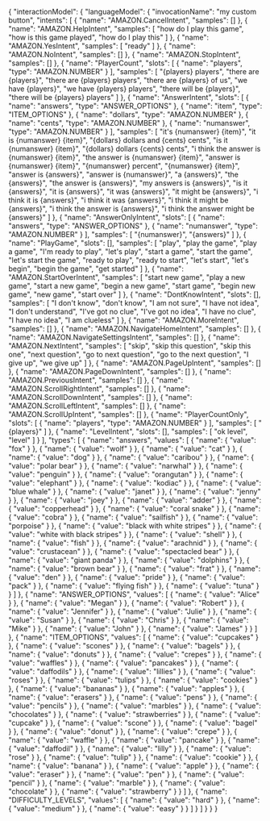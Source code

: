 {
    "interactionModel": {
        "languageModel": {
            "invocationName": "my custom button",
            "intents": [
                {
                    "name": "AMAZON.CancelIntent",
                    "samples": []
                },
                {
                    "name": "AMAZON.HelpIntent",
                    "samples": [
                        "how do I play this game",
                        "how is this game played",
                        "how do I play this"
                    ]
                },
                {
                    "name": "AMAZON.YesIntent",
                    "samples": [
                        "ready"
                    ]
                },
                {
                    "name": "AMAZON.NoIntent",
                    "samples": []
                },
                {
                    "name": "AMAZON.StopIntent",
                    "samples": []
                },
                {
                    "name": "PlayerCount",
                    "slots": [
                        {
                            "name": "players",
                            "type": "AMAZON.NUMBER"
                        }
                    ],
                    "samples": [
                        "{players} players",
                        "there are {players}",
                        "there are {players} players",
                        "there are {players} of us",
                        "we have {players}",
                        "we have {players} players",
                        "there will be {players}",
                        "there will be {players} players"
                    ]
                },
                {
                    "name": "AnswerIntent",
                    "slots": [
                        {
                            "name": "answers",
                            "type": "ANSWER_OPTIONS"
                        },
                        {
                            "name": "item",
                            "type": "ITEM_OPTIONS"
                        },
                        {
                            "name": "dollars",
                            "type": "AMAZON.NUMBER"
                        },
                        {
                            "name": "cents",
                            "type": "AMAZON.NUMBER"
                        },
                        {
                            "name": "numanswer",
                            "type": "AMAZON.NUMBER"
                        }
                    ],
                    "samples": [
                        "it's {numanswer} {item}",
                        "it is {numanswer} {item}",
                        "{dollars} dollars and {cents} cents",
                        "is it {numanswer} {item}",
                        "{dollars} dollars {cents} cents",
                        "i think the answer is {numanswer} {item}",
                        "the answer is {numanswer} {item}",
                        "answer is {numanswer} {item}",
                        "{numanswer} percent",
                        "{numanswer} {item}",
                        "answer is {answers}",
                        "answer is {numanswer}",
                        "a {answers}",
                        "the {answers}",
                        "the answer is {answers}",
                        "my answers is {answers}",
                        "is it {answers}",
                        "it is {answers}",
                        "it was {answers}",
                        "it might be {answers}",
                        "i think it is {answers}",
                        "i think it was {answers}",
                        "i think it might be {answers}",
                        "i think the answer is {answers}",
                        "i think the answer might be {answers}"
                    ]
                },
                {
                    "name": "AnswerOnlyIntent",
                    "slots": [
                        {
                            "name": "answers",
                            "type": "ANSWER_OPTIONS"
                        },
                        {
                            "name": "numanswer",
                            "type": "AMAZON.NUMBER"
                        }
                    ],
                    "samples": [
                        "{numanswer}",
                        "{answers}"
                    ]
                },
                {
                    "name": "PlayGame",
                    "slots": [],
                    "samples": [
                        "play",
                        "play the game",
                        "play a game",
                        "I'm ready to play",
                        "let's play",
                        "start a game",
                        "start the game",
                        "let's start the game",
                        "ready to play",
                        "ready to start",
                        "let's start",
                        "let's begin",
                        "begin the game",
                        "get started"
                    ]
                },
                {
                    "name": "AMAZON.StartOverIntent",
                    "samples": [
                        "start new game",
                        "play a new game",
                        "start a new game",
                        "begin a new game",
                        "start game",
                        "begin new game",
                        "new game",
                        "start over"
                    ]
                },
                {
                    "name": "DontKnowIntent",
                    "slots": [],
                    "samples": [
                        "I don't know",
                        "don't know",
                        "I am not sure",
                        "I have not idea",
                        "I don't understand",
                        "I've got no clue",
                        "I've got no idea",
                        "I have no clue",
                        "I have no idea",
                        "I am clueless"
                    ]
                },
                {
                    "name": "AMAZON.MoreIntent",
                    "samples": []
                },
                {
                    "name": "AMAZON.NavigateHomeIntent",
                    "samples": []
                },
                {
                    "name": "AMAZON.NavigateSettingsIntent",
                    "samples": []
                },
                {
                    "name": "AMAZON.NextIntent",
                    "samples": [
                        "skip",
                        "skip this question",
                        "skip this one",
                        "next question",
                        "go to next question",
                        "go to the next question",
                        "I give up",
                        "we give up"
                    ]
                },
                {
                    "name": "AMAZON.PageUpIntent",
                    "samples": []
                },
                {
                    "name": "AMAZON.PageDownIntent",
                    "samples": []
                },
                {
                    "name": "AMAZON.PreviousIntent",
                    "samples": []
                },
                {
                    "name": "AMAZON.ScrollRightIntent",
                    "samples": []
                },
                {
                    "name": "AMAZON.ScrollDownIntent",
                    "samples": []
                },
                {
                    "name": "AMAZON.ScrollLeftIntent",
                    "samples": []
                },
                {
                    "name": "AMAZON.ScrollUpIntent",
                    "samples": []
                },
                {
                    "name": "PlayerCountOnly",
                    "slots": [
                        {
                            "name": "players",
                            "type": "AMAZON.NUMBER"
                        }
                    ],
                    "samples": [
                        "{players}"
                    ]
                },
                {
                    "name": "LevelIntent",
                    "slots": [],
                    "samples": [
                        "ok level",
                        "level"
                    ]
                }
            ],
            "types": [
                {
                    "name": "answers",
                    "values": [
                        {
                            "name": {
                                "value": "fox"
                            }
                        },
                        {
                            "name": {
                                "value": "wolf"
                            }
                        },
                        {
                            "name": {
                                "value": "cat"
                            }
                        },
                        {
                            "name": {
                                "value": "dog"
                            }
                        },
                        {
                            "name": {
                                "value": "caribou"
                            }
                        },
                        {
                            "name": {
                                "value": "polar bear"
                            }
                        },
                        {
                            "name": {
                                "value": "narwhal"
                            }
                        },
                        {
                            "name": {
                                "value": "penguin"
                            }
                        },
                        {
                            "name": {
                                "value": "orangutan"
                            }
                        },
                        {
                            "name": {
                                "value": "elephant"
                            }
                        },
                        {
                            "name": {
                                "value": "kodiac"
                            }
                        },
                        {
                            "name": {
                                "value": "blue whale"
                            }
                        },
                        {
                            "name": {
                                "value": "janet"
                            }
                        },
                        {
                            "name": {
                                "value": "jenny"
                            }
                        },
                        {
                            "name": {
                                "value": "joey"
                            }
                        },
                        {
                            "name": {
                                "value": "adder"
                            }
                        },
                        {
                            "name": {
                                "value": "copperhead"
                            }
                        },
                        {
                            "name": {
                                "value": "coral snake"
                            }
                        },
                        {
                            "name": {
                                "value": "cobra"
                            }
                        },
                        {
                            "name": {
                                "value": "sailfish"
                            }
                        },
                        {
                            "name": {
                                "value": "porpoise"
                            }
                        },
                        {
                            "name": {
                                "value": "black with white stripes"
                            }
                        },
                        {
                            "name": {
                                "value": "white with black stripes"
                            }
                        },
                        {
                            "name": {
                                "value": "shell"
                            }
                        },
                        {
                            "name": {
                                "value": "fish"
                            }
                        },
                        {
                            "name": {
                                "value": "arachnid"
                            }
                        },
                        {
                            "name": {
                                "value": "crustacean"
                            }
                        },
                        {
                            "name": {
                                "value": "spectacled bear"
                            }
                        },
                        {
                            "name": {
                                "value": "giant panda"
                            }
                        },
                        {
                            "name": {
                                "value": "dolphins"
                            }
                        },
                        {
                            "name": {
                                "value": "brown bear"
                            }
                        },
                        {
                            "name": {
                                "value": "frat"
                            }
                        },
                        {
                            "name": {
                                "value": "den"
                            }
                        },
                        {
                            "name": {
                                "value": "pride"
                            }
                        },
                        {
                            "name": {
                                "value": "pack"
                            }
                        },
                        {
                            "name": {
                                "value": "flying fish"
                            }
                        },
                        {
                            "name": {
                                "value": "tuna"
                            }
                        }
                    ]
                },
                {
                    "name": "ANSWER_OPTIONS",
                    "values": [
                        {
                            "name": {
                                "value": "Alice"
                            }
                        },
                        {
                            "name": {
                                "value": "Megan"
                            }
                        },
                        {
                            "name": {
                                "value": "Robert"
                            }
                        },
                        {
                            "name": {
                                "value": "Jennifer"
                            }
                        },
                        {
                            "name": {
                                "value": "Julie"
                            }
                        },
                        {
                            "name": {
                                "value": "Susan"
                            }
                        },
                        {
                            "name": {
                                "value": "Chris"
                            }
                        },
                        {
                            "name": {
                                "value": "Mike"
                            }
                        },
                        {
                            "name": {
                                "value": "John"
                            }
                        },
                        {
                            "name": {
                                "value": "James"
                            }
                        }
                    ]
                },
                {
                    "name": "ITEM_OPTIONS",
                    "values": [
                        {
                            "name": {
                                "value": "cupcakes"
                            }
                        },
                        {
                            "name": {
                                "value": "scones"
                            }
                        },
                        {
                            "name": {
                                "value": "bagels"
                            }
                        },
                        {
                            "name": {
                                "value": "donuts"
                            }
                        },
                        {
                            "name": {
                                "value": "crepes"
                            }
                        },
                        {
                            "name": {
                                "value": "waffles"
                            }
                        },
                        {
                            "name": {
                                "value": "pancakes"
                            }
                        },
                        {
                            "name": {
                                "value": "daffodils"
                            }
                        },
                        {
                            "name": {
                                "value": "lillies"
                            }
                        },
                        {
                            "name": {
                                "value": "roses"
                            }
                        },
                        {
                            "name": {
                                "value": "tulips"
                            }
                        },
                        {
                            "name": {
                                "value": "cookies"
                            }
                        },
                        {
                            "name": {
                                "value": "bananas"
                            }
                        },
                        {
                            "name": {
                                "value": "apples"
                            }
                        },
                        {
                            "name": {
                                "value": "erasers"
                            }
                        },
                        {
                            "name": {
                                "value": "pens"
                            }
                        },
                        {
                            "name": {
                                "value": "pencils"
                            }
                        },
                        {
                            "name": {
                                "value": "marbles"
                            }
                        },
                        {
                            "name": {
                                "value": "chocolates"
                            }
                        },
                        {
                            "name": {
                                "value": "strawberries"
                            }
                        },
                        {
                            "name": {
                                "value": "cupcake"
                            }
                        },
                        {
                            "name": {
                                "value": "scone"
                            }
                        },
                        {
                            "name": {
                                "value": "bagel"
                            }
                        },
                        {
                            "name": {
                                "value": "donut"
                            }
                        },
                        {
                            "name": {
                                "value": "crepe"
                            }
                        },
                        {
                            "name": {
                                "value": "waffle"
                            }
                        },
                        {
                            "name": {
                                "value": "pancake"
                            }
                        },
                        {
                            "name": {
                                "value": "daffodil"
                            }
                        },
                        {
                            "name": {
                                "value": "lilly"
                            }
                        },
                        {
                            "name": {
                                "value": "rose"
                            }
                        },
                        {
                            "name": {
                                "value": "tulip"
                            }
                        },
                        {
                            "name": {
                                "value": "cookie"
                            }
                        },
                        {
                            "name": {
                                "value": "banana"
                            }
                        },
                        {
                            "name": {
                                "value": "apple"
                            }
                        },
                        {
                            "name": {
                                "value": "eraser"
                            }
                        },
                        {
                            "name": {
                                "value": "pen"
                            }
                        },
                        {
                            "name": {
                                "value": "pencil"
                            }
                        },
                        {
                            "name": {
                                "value": "marble"
                            }
                        },
                        {
                            "name": {
                                "value": "chocolate"
                            }
                        },
                        {
                            "name": {
                                "value": "strawberry"
                            }
                        }
                    ]
                },
                {
                    "name": "DIFFICULTY_LEVELS",
                    "values": [
                        {
                            "name": {
                                "value": "hard"
                            }
                        },
                        {
                            "name": {
                                "value": "medium"
                            }
                        },
                        {
                            "name": {
                                "value": "easy"
                            }
                        }
                    ]
                }
            ]
        }
    }
}

